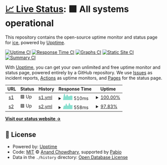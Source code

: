 # [📈 Live Status](https://melodyover.github.io/webloading): <!--live status--> **🟩 All systems operational**

This repository contains the open-source uptime monitor and status page for [ice](https://melodyover.github.io/webloading), powered by [Upptime](https://github.com/upptime/upptime).

[![Uptime CI](https://github.com/melodyover/webloading/workflows/Uptime%20CI/badge.svg)](https://github.com/melodyover/webloading/actions?query=workflow%3A%22Uptime+CI%22)
[![Response Time CI](https://github.com/melodyover/webloading/workflows/Response%20Time%20CI/badge.svg)](https://github.com/melodyover/webloading/actions?query=workflow%3A%22Response+Time+CI%22)
[![Graphs CI](https://github.com/melodyover/webloading/workflows/Graphs%20CI/badge.svg)](https://github.com/melodyover/webloading/actions?query=workflow%3A%22Graphs+CI%22)
[![Static Site CI](https://github.com/melodyover/webloading/workflows/Static%20Site%20CI/badge.svg)](https://github.com/melodyover/webloading/actions?query=workflow%3A%22Static+Site+CI%22)
[![Summary CI](https://github.com/melodyover/webloading/workflows/Summary%20CI/badge.svg)](https://github.com/melodyover/webloading/actions?query=workflow%3A%22Summary+CI%22)

With [Upptime](https://upptime.js.org), you can get your own unlimited and free uptime monitor and status page, powered entirely by a GitHub repository. We use [Issues](https://github.com/melodyover/webloading/issues) as incident reports, [Actions](https://github.com/melodyover/webloading/actions) as uptime monitors, and [Pages](https://melodyover.github.io/webloading) for the status page.

<!--start: status pages-->
<!-- This summary is generated by Upptime (https://github.com/upptime/upptime) -->
<!-- Do not edit this manually, your changes will be overwritten -->
<!-- prettier-ignore -->
| URL | Status | History | Response Time | Uptime |
| --- | ------ | ------- | ------------- | ------ |
| <img alt="" src="https://icons.duckduckgo.com/ip3/ice.serv00.net.ico" height="13"> [s1](http://ice.serv00.net/) | 🟩 Up | [s1.yml](https://github.com/melodyover/webloading/commits/HEAD/history/s1.yml) | <details><summary><img alt="Response time graph" src="./graphs/s1/response-time-week.png" height="20"> 510ms</summary><br><a href="https://melodyover.github.io/webloading/history/s1"><img alt="Response time 580" src="https://img.shields.io/endpoint?url=https%3A%2F%2Fraw.githubusercontent.com%2Fmelodyover%2Fwebloading%2FHEAD%2Fapi%2Fs1%2Fresponse-time.json"></a><br><a href="https://melodyover.github.io/webloading/history/s1"><img alt="24-hour response time 486" src="https://img.shields.io/endpoint?url=https%3A%2F%2Fraw.githubusercontent.com%2Fmelodyover%2Fwebloading%2FHEAD%2Fapi%2Fs1%2Fresponse-time-day.json"></a><br><a href="https://melodyover.github.io/webloading/history/s1"><img alt="7-day response time 510" src="https://img.shields.io/endpoint?url=https%3A%2F%2Fraw.githubusercontent.com%2Fmelodyover%2Fwebloading%2FHEAD%2Fapi%2Fs1%2Fresponse-time-week.json"></a><br><a href="https://melodyover.github.io/webloading/history/s1"><img alt="30-day response time 580" src="https://img.shields.io/endpoint?url=https%3A%2F%2Fraw.githubusercontent.com%2Fmelodyover%2Fwebloading%2FHEAD%2Fapi%2Fs1%2Fresponse-time-month.json"></a><br><a href="https://melodyover.github.io/webloading/history/s1"><img alt="1-year response time 580" src="https://img.shields.io/endpoint?url=https%3A%2F%2Fraw.githubusercontent.com%2Fmelodyover%2Fwebloading%2FHEAD%2Fapi%2Fs1%2Fresponse-time-year.json"></a></details> | <details><summary><a href="https://melodyover.github.io/webloading/history/s1">100.00%</a></summary><a href="https://melodyover.github.io/webloading/history/s1"><img alt="All-time uptime 99.75%" src="https://img.shields.io/endpoint?url=https%3A%2F%2Fraw.githubusercontent.com%2Fmelodyover%2Fwebloading%2FHEAD%2Fapi%2Fs1%2Fuptime.json"></a><br><a href="https://melodyover.github.io/webloading/history/s1"><img alt="24-hour uptime 100.00%" src="https://img.shields.io/endpoint?url=https%3A%2F%2Fraw.githubusercontent.com%2Fmelodyover%2Fwebloading%2FHEAD%2Fapi%2Fs1%2Fuptime-day.json"></a><br><a href="https://melodyover.github.io/webloading/history/s1"><img alt="7-day uptime 100.00%" src="https://img.shields.io/endpoint?url=https%3A%2F%2Fraw.githubusercontent.com%2Fmelodyover%2Fwebloading%2FHEAD%2Fapi%2Fs1%2Fuptime-week.json"></a><br><a href="https://melodyover.github.io/webloading/history/s1"><img alt="30-day uptime 99.75%" src="https://img.shields.io/endpoint?url=https%3A%2F%2Fraw.githubusercontent.com%2Fmelodyover%2Fwebloading%2FHEAD%2Fapi%2Fs1%2Fuptime-month.json"></a><br><a href="https://melodyover.github.io/webloading/history/s1"><img alt="1-year uptime 99.75%" src="https://img.shields.io/endpoint?url=https%3A%2F%2Fraw.githubusercontent.com%2Fmelodyover%2Fwebloading%2FHEAD%2Fapi%2Fs1%2Fuptime-year.json"></a></details>
| <img alt="" src="https://icons.duckduckgo.com/ip3/melodyover.serv00.net.ico" height="13"> [s2](http://melodyover.serv00.net/) | 🟩 Up | [s2.yml](https://github.com/melodyover/webloading/commits/HEAD/history/s2.yml) | <details><summary><img alt="Response time graph" src="./graphs/s2/response-time-week.png" height="20"> 558ms</summary><br><a href="https://melodyover.github.io/webloading/history/s2"><img alt="Response time 595" src="https://img.shields.io/endpoint?url=https%3A%2F%2Fraw.githubusercontent.com%2Fmelodyover%2Fwebloading%2FHEAD%2Fapi%2Fs2%2Fresponse-time.json"></a><br><a href="https://melodyover.github.io/webloading/history/s2"><img alt="24-hour response time 403" src="https://img.shields.io/endpoint?url=https%3A%2F%2Fraw.githubusercontent.com%2Fmelodyover%2Fwebloading%2FHEAD%2Fapi%2Fs2%2Fresponse-time-day.json"></a><br><a href="https://melodyover.github.io/webloading/history/s2"><img alt="7-day response time 558" src="https://img.shields.io/endpoint?url=https%3A%2F%2Fraw.githubusercontent.com%2Fmelodyover%2Fwebloading%2FHEAD%2Fapi%2Fs2%2Fresponse-time-week.json"></a><br><a href="https://melodyover.github.io/webloading/history/s2"><img alt="30-day response time 595" src="https://img.shields.io/endpoint?url=https%3A%2F%2Fraw.githubusercontent.com%2Fmelodyover%2Fwebloading%2FHEAD%2Fapi%2Fs2%2Fresponse-time-month.json"></a><br><a href="https://melodyover.github.io/webloading/history/s2"><img alt="1-year response time 595" src="https://img.shields.io/endpoint?url=https%3A%2F%2Fraw.githubusercontent.com%2Fmelodyover%2Fwebloading%2FHEAD%2Fapi%2Fs2%2Fresponse-time-year.json"></a></details> | <details><summary><a href="https://melodyover.github.io/webloading/history/s2">97.83%</a></summary><a href="https://melodyover.github.io/webloading/history/s2"><img alt="All-time uptime 98.64%" src="https://img.shields.io/endpoint?url=https%3A%2F%2Fraw.githubusercontent.com%2Fmelodyover%2Fwebloading%2FHEAD%2Fapi%2Fs2%2Fuptime.json"></a><br><a href="https://melodyover.github.io/webloading/history/s2"><img alt="24-hour uptime 96.33%" src="https://img.shields.io/endpoint?url=https%3A%2F%2Fraw.githubusercontent.com%2Fmelodyover%2Fwebloading%2FHEAD%2Fapi%2Fs2%2Fuptime-day.json"></a><br><a href="https://melodyover.github.io/webloading/history/s2"><img alt="7-day uptime 97.83%" src="https://img.shields.io/endpoint?url=https%3A%2F%2Fraw.githubusercontent.com%2Fmelodyover%2Fwebloading%2FHEAD%2Fapi%2Fs2%2Fuptime-week.json"></a><br><a href="https://melodyover.github.io/webloading/history/s2"><img alt="30-day uptime 98.64%" src="https://img.shields.io/endpoint?url=https%3A%2F%2Fraw.githubusercontent.com%2Fmelodyover%2Fwebloading%2FHEAD%2Fapi%2Fs2%2Fuptime-month.json"></a><br><a href="https://melodyover.github.io/webloading/history/s2"><img alt="1-year uptime 98.64%" src="https://img.shields.io/endpoint?url=https%3A%2F%2Fraw.githubusercontent.com%2Fmelodyover%2Fwebloading%2FHEAD%2Fapi%2Fs2%2Fuptime-year.json"></a></details>

<!--end: status pages-->

[**Visit our status website →**](https://melodyover.github.io/webloading)

## 📄 License

- Powered by: [Upptime](https://github.com/upptime/upptime)
- Code: [MIT](./LICENSE) © [Anand Chowdhary](https://anandchowdhary.com), supported by [Pabio](https://pabio.com)
- Data in the `./history` directory: [Open Database License](https://opendatacommons.org/licenses/odbl/1-0/)

